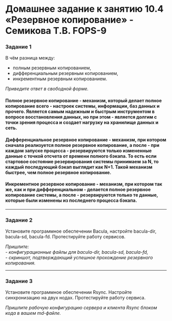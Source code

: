 # Домашнее задание к занятию 10.4 «Резервное копирование» - Семикова Т.В. FOPS-9
### Задание 1

В чём разница между:

- полным резервным копированием,
- дифференциальным резервным копированием,
- инкрементным резервным копированием.

*Приведите ответ в свободной форме.*

#### Полное резервное копирование - механизм, который делает полное копирование всего - настроек системы, информации, баз данных и прочего. Является самым надежным и быстрым инструментом в вопросе восстановления данных, но при этом - является долгим с точки зрения процесса и создает нагрузку на хранилище данных и сеть.

#### Дифференциальное резервное копирование - механизм, при котором сначала реализуется полное резервное копирование, а после - при каждом запуске процесса - резервируются только измененные данные с точкой отсчета от времени полного бэкапа. То есть если стартовое состояние резервирования системы принимаем за N, то каждый последующий бэкап выглядит как N+1. Такой механизм быстрее, чем полное резервное копирование.

#### Инкрементное резервное копирование - механизм, при котором так же, как и при дифференциальном - делается полное резервное копирование системы, а после -  резервируются только те данные, которые были изменены из последнего процесса бэкапа. 

---

### Задание 2

Установите программное обеспечении Bacula, настройте bacula-dir, bacula-sd,  bacula-fd. Протестируйте работу сервисов.

*Пришлите:*   
*- конфигурационные файлы для bacula-dir, bacula-sd,  bacula-fd,*   
*- скриншот, подтверждающий успешное прохождение резервного копирования.*

---

### Задание 3

Установите программное обеспечении Rsync. Настройте синхронизацию на двух нодах. Протестируйте работу сервиса.

*Пришлите рабочую конфигурацию сервера и клиента Rsync блоком кода в вашем md-файле.*
